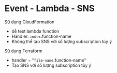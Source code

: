 # Event - Lambda - SNS

Sử dụng CloudFormation
- dễ test lambda function
- Handler: `index`.function-name
- Không thể tạo SNS với số lượng subscription tùy ý

Sử dụng Terraform
- handler = "`file-name`.function-name"
- Tạo SNS với số lượng subscription tùy ý
